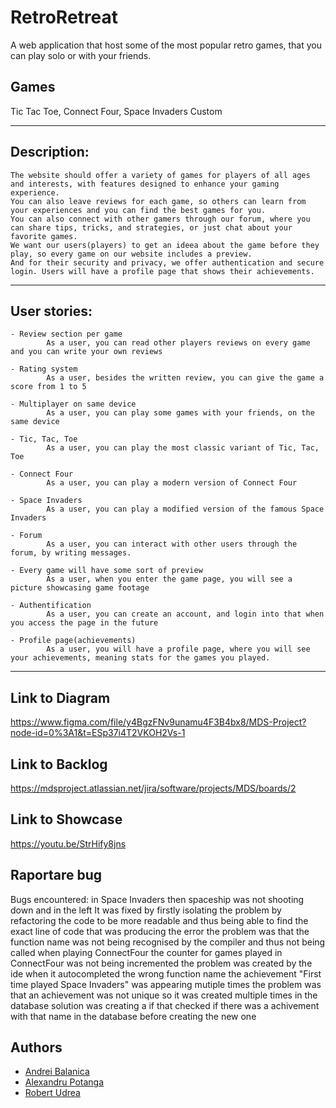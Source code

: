 # RetroRetreat

A web application that host some of the most popular retro games, that you can play solo or with your friends.

## Games

Tic Tac Toe, Connect Four, Space Invaders Custom

-----------------------------------------------------------

## Description:
	
	The website should offer a variety of games for players of all ages and interests, with features designed to enhance your gaming experience. 
	You can also leave reviews for each game, so others can learn from your experiences and you can find the best games for you.
	You can also connect with other gamers through our forum, where you can share tips, tricks, and strategies, or just chat about your favorite games.
	We want our users(players) to get an ideea about the game before they play, so every game on our website includes a preview. 
	And for their security and privacy, we offer authentication and secure login. Users will have a profile page that shows their achievements.
	
-----------------------------------------------------------

## User stories:

	- Review section per game
			As a user, you can read other players reviews on every game and you can write your own reviews

	- Rating system
			As a user, besides the written review, you can give the game a score from 1 to 5

	- Multiplayer on same device
			As a user, you can play some games with your friends, on the same device
	
	- Tic, Tac, Toe
			As a user, you can play the most classic variant of Tic, Tac, Toe

	- Connect Four
			As a user, you can play a modern version of Connect Four

	- Space Invaders
			As a user, you can play a modified version of the famous Space Invaders

	- Forum 
			As a user, you can interact with other users through the forum, by writing messages.

	- Every game will have some sort of preview
			As a user, when you enter the game page, you will see a picture showcasing game footage

	- Authentification
			As a user, you can create an account, and login into that when you access the page in the future

	- Profile page(achievements)
			As a user, you will have a profile page, where you will see your achievements, meaning stats for the games you played.

-----------------------------------------------------------

## Link to Diagram
https://www.figma.com/file/y4BgzFNv9unamu4F3B4bx8/MDS-Project?node-id=0%3A1&t=ESp37i4T2VKOH2Vs-1

## Link to Backlog
https://mdsproject.atlassian.net/jira/software/projects/MDS/boards/2

## Link to Showcase
https://youtu.be/StrHify8jns

## Raportare bug
Bugs encountered:
	 in Space Invaders then spaceship was not shooting down and in the left
		 It was fixed by firstly isolating the problem by refactoring the code to be more readable 
	and thus being able to find the exact line of code that was producing the error
		 the problem was that the function name was not being recognised by the compiler and thus not being called
	 when playing ConnectFour the counter for games played in ConnectFour was not being incremented
		 the problem was created by the ide when it autocompleted the wrong function name
	 the achievement "First time played Space Invaders" was appearing mutiple times
		the problem was that an achievement was not unique so it was created multiple times in the database
		solution was creating a if that checked if there was a achivement with that name in the database before creating the new one 
## Authors

- [Andrei Balanica](https://github.com/Balanica)
- [Alexandru Potanga](https://github.com/Destro25)
- [Robert Udrea](https://github.com/rob3rtu)
